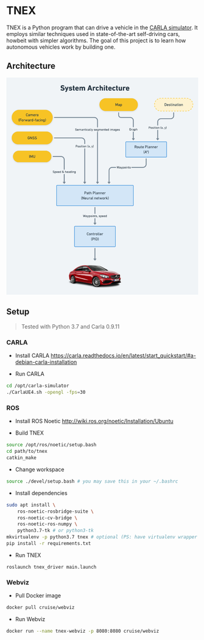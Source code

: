 # TNEX
TNEX is a Python program that can drive a vehicle in the [CARLA simulator](https://carla.org). It employs similar techniques used in state-of-the-art self-driving cars, howbeit with simpler algorithms. The goal of this project is to learn how autonomous vehicles work by building one.

## Architecture
![](tnex_system_architecture.png)

## Setup
> Tested with Python 3.7 and Carla 0.9.11
### CARLA
- Install CARLA https://carla.readthedocs.io/en/latest/start_quickstart/#a-debian-carla-installation

- Run CARLA
```sh
cd /opt/carla-simulator
./CarlaUE4.sh -opengl -fps=30
```

### ROS
- Install ROS Noetic http://wiki.ros.org/noetic/Installation/Ubuntu

- Build TNEX
```sh
source /opt/ros/noetic/setup.bash
cd path/to/tnex
catkin_make
```

- Change workspace
```sh
source ./devel/setup.bash # you may save this in your ~/.bashrc
```

- Install dependencies
```sh
sudo apt install \
    ros-noetic-rosbridge-suite \
    ros-noetic-cv-bridge \
    ros-noetic-ros-numpy \
    python3.7-tk # or python3-tk
mkvirtualenv -p python3.7 tnex # optional (PS: have virtualenv wrapper installed)
pip install -r requirements.txt
```

- Run TNEX
```
roslaunch tnex_driver main.launch
```

### Webviz
- Pull Docker image
```sh
docker pull cruise/webviz
```

- Run Webviz
```sh
docker run --name tnex-webviz -p 8080:8080 cruise/webviz
```